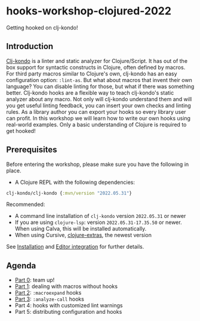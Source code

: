 # hooks-workshop-clojured-2022

Getting hooked on clj-kondo!

## Introduction

[Clj-kondo](https://github.com/clj-kondo/clj-kondo) is a linter and static
analyzer for Clojure/Script. It has out of the box support for syntactic
constructs in Clojure, often defined by macros. For third party macros similar
to Clojure's own, clj-kondo has an easy configuration option: `:lint-as`. But
what about macros that invent their own language? You can disable linting for
those, but what if there was something better. Clj-kondo hooks are a flexible
way to teach clj-kondo's static analyzer about any macro. Not only will
clj-kondo understand them and will you get useful linting feedback, you can
insert your own checks and linting rules. As a library author you can export
your hooks so every library user can profit. In this workshop we will learn how
to write our own hooks using real-world examples. Only a basic understanding of
Clojure is required to get hooked!

## Prerequisites

Before entering the workshop, please make sure you have the following in place.

- A Clojure REPL with the following dependencies:

``` clojure
clj-kondo/clj-kondo {:mvn/version "2022.05.31"}
```

Recommended:

- A command line installation of `clj-kondo` version `2022.05.31` or newer
- If you are using `clojure-lsp`: version `2022.05.31-17.35.50` or newer. When using Calva, this will be installed automatically.
- When using Cursive, [clojure-extras](https://plugins.jetbrains.com/plugin/18108-clojure-extras/), the newest version

See [Installation](https://github.com/clj-kondo/clj-kondo/blob/master/doc/install.md) and [Editor integration](https://github.com/clj-kondo/clj-kondo/blob/master/doc/editor-integration.md) for further details.

## Agenda

- [Part 0](part-0/README.md): team up!
- [Part 1](part-1/README.md): dealing with macros without hooks
- [Part 2](part-2/README.md): `:macroexpand` hooks
- [Part 3](part-3/README.md): `:analyze-call` hooks
- Part 4: hooks with customized lint warnings
- Part 5: distributing configuration and hooks
